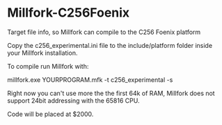 # Millfork-C256Foenix
Target file info, so Millfork can compile to the C256 Foenix platform

Copy the c256_experimental.ini file to the include/platform folder inside your Millfork installation.

To compile run Millfork with:

millfork.exe YOURPROGRAM.mfk -t c256_experimental -s

Right now you can't use more the the first 64k of RAM, Millfork does not support 24bit addressing with the 65816 CPU.

Code will be placed at $2000.
